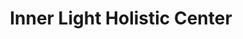 ---
title: "Inner Light Holistic Center"
url: /gilbertsville/inner-light-holistic-center/
shop: shop
---